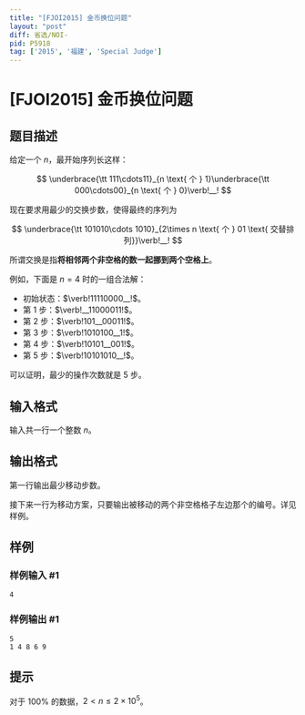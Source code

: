 ```yaml
---
title: "[FJOI2015] 金币换位问题"
layout: "post"
diff: 省选/NOI-
pid: P5918
tag: ['2015', '福建', 'Special Judge']
---
```

# [FJOI2015] 金币换位问题
## 题目描述

给定一个 $n$，最开始序列长这样：

$$
\underbrace{\tt 111\cdots11}_{n \text{ 个 } 1}\underbrace{\tt 000\cdots00}_{n \text{ 个 } 0}\verb!__!
$$

现在要求用最少的交换步数，使得最终的序列为

$$
\underbrace{\tt 101010\cdots 1010}_{2\times n \text{ 个 } 01 \text{ 交替排列}}\verb!__!
$$

所谓交换是指**将相邻两个非空格的数一起挪到两个空格上**。

例如，下面是 $n=4$ 时的一组合法解：

- 初始状态：$\verb!11110000__!$。
- 第 $1$ 步：$\verb!__11000011!$。
- 第 $2$ 步：$\verb!101__00011!$。
- 第 $3$ 步：$\verb!1010100__1!$。
- 第 $4$ 步：$\verb!10101__001!$。
- 第 $5$ 步：$\verb!10101010__!$。

可以证明，最少的操作次数就是 $5$ 步。
## 输入格式

输入共一行一个整数 $n$。

## 输出格式

第一行输出最少移动步数。

接下来一行为移动方案，只要输出被移动的两个非空格格子左边那个的编号。详见样例。
## 样例

### 样例输入 #1
```
4
```
### 样例输出 #1
```
5
1 4 8 6 9
```
## 提示

对于 $100\%$ 的数据，$2<n\le 2\times 10^5$。
